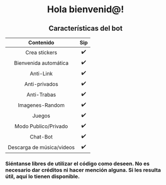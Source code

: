 
<div align="center"><h1> Hola bienvenid@! </h1>
  
## Características del bot 
|  Contenido  |                                           Sip |
| :---------------------------------------------: | :-----------: |
| Crea stickers|✔️|
| Bienvenida automática|✔️|
| Anti-Link|✔️|
| Anti-privados|✔️|
| Anti-Trabas|✔️|
| Imagenes-Random|✔️|
| Juegos|✔️|
| Modo Publico/Privado|✔️|
| Chat-Bot|✔️|
| Descarga de música/videos|✔️|
</div>

### Siéntanse libres de utilizar el código como deseen. No es necesario dar créditos ni hacer mención alguna. Si les resulta útil, aquí lo tienen disponible.
